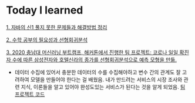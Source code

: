# Today I learned


[1. 자바의 신1 풀지 못한 문제들과 해결방법 정리](https://github.com/lunar0926/Today-I-learned/blob/master/JAVA/%EC%9E%90%EB%B0%94%EC%9D%98%20%EC%8B%A0%201.md)


[2. 수학 공부의 필요성과 선형회귀분석](https://github.com/lunar0926/Today-I-learned/blob/master/2020%20CNU%20AI%20bootcamp/%EC%88%98%ED%95%99%20%EA%B3%B5%EB%B6%80%EC%9D%98%20%ED%95%84%EC%9A%94%EC%84%B1%EA%B3%BC%20%EC%84%A0%ED%98%95%ED%9A%8C%EA%B7%80%EB%B6%84%EC%84%9D.md)


[3. 2020 충남대 머신러닝 부트캠프, 해커톤에서 진행한 팀 프로젝트: 코로나 일일 확진자 수에 따른 삼성전자와 호텔신라의 종가를 선형회귀분석으로 예측 모형을 만듦.](https://github.com/lunar0926/Today-I-learned/blob/master/2020%20CNU%20AI%20bootcamp/LinearRegression_teamproject/%ED%95%B4%EC%BB%A4%ED%86%A4%20_%EB%B0%9C%ED%91%9C_ppt3.pdf)


* 데이터 수집에 있어서 충분한 데이터의 수를 수집해야하고 변수 간의 관계도 잘 고려하여 모델을 만들어야 한다는 걸 배웠음. 내가 만드려는 서비스의 시장 조사와 관련 지식, 이론들을 알고 있어야 완성도있는 서비스가 된다는 것을 알게 되었음.
[팀 프로젝트 코드](https://github.com/lunar0926/Today-I-learned/tree/master/2020%20CNU%20AI%20bootcamp/LinearRegression_teamproject)

